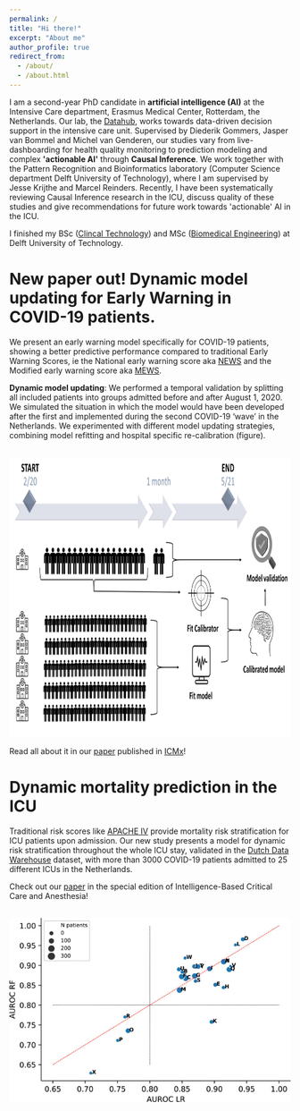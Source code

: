 ```yaml
---
permalink: /
title: "Hi there!"
excerpt: "About me"
author_profile: true
redirect_from: 
  - /about/
  - /about.html
---
```

I am a second-year PhD candidate in <b>artificial intelligence (AI)</b> at the Intensive Care department, Erasmus Medical Center, Rotterdam, the Netherlands. 
Our lab, the [Datahub](https://datahub.health/), works towards data-driven decision support in the intensive care unit. Supervised by Diederik Gommers, Jasper van Bommel and Michel van Genderen, our studies vary from live-dashboarding for health quality monitoring to prediction modeling and complex <b>'actionable AI'</b> through <b>Causal Inference</b>. We work together with the Pattern Recognition and Bioinformatics laboratory (Computer Science department Delft University of Technology), where I am supervised by Jesse Krijthe and Marcel Reinders. Recently, I have been systematically reviewing Causal Inference research in the ICU, discuss quality of these studies and give recommendations for future work towards 'actionable' AI in the ICU.

I finished my BSc ([Clincal Technology](https://www.tudelft.nl/onderwijs/opleidingen/bachelors/kt/bsc-klinische-technologie)) and MSc ([Biomedical Engineering](https://www.tudelft.nl/onderwijs/opleidingen/masters/biomedical-engineering/msc-biomedical-engineering)) at Delft University of Technology.

 

<!-- This is the front page of a website that is powered by the [academicpages template](https://github.com/academicpages/academicpages.github.io) and hosted on GitHub pages. [GitHub pages](https://pages.github.com) is a free service in which websites are built and hosted from code and data stored in a GitHub repository, automatically updating when a new commit is made to the respository. This template was forked from the [Minimal Mistakes Jekyll Theme](https://mmistakes.github.io/minimal-mistakes/) created by Michael Rose, and then extended to support the kinds of content that academics have: publications, talks, teaching, a portfolio, blog posts, and a dynamically-generated CV. You can fork [this repository](https://github.com/academicpages/academicpages.github.io) right now, modify the configuration and markdown files, add your own PDFs and other content, and have your own site for free, with no ads! An older version of this template powers my own personal website at [stuartgeiger.com](http://stuartgeiger.com), which uses [this Github repository](https://github.com/staeiou/staeiou.github.io). -->

New paper out! Dynamic model updating for Early Warning in COVID-19 patients.
======
We present an early warning model specifically for COVID-19 patients, showing a better predictive performance compared to traditional Early Warning Scores, ie the National early warning score aka [NEWS](https://pubmed.ncbi.nlm.nih.gov/23295778/) and the Modified early warning score aka [MEWS](https://pubmed.ncbi.nlm.nih.gov/11588210/).

<b>Dynamic model updating</b>: We performed a temporal validation by splitting all included patients into groups admitted before and after August 1, 2020. We simulated the situation in which the model would have been developed after the first and implemented during the second COVID-19 ‘wave’ in the Netherlands. We experimented with different model updating strategies, combining model refitting and hospital specific re-calibration (figure). 

<br/><img src='/images/model_updating.jpg' width="700" height="500">

Read all about it in our [paper](https://pubmed.ncbi.nlm.nih.gov/35958674/) published in [ICMx](https://icm-experimental.springeropen.com/)!


Dynamic mortality prediction in the ICU
======
Traditional risk scores like [APACHE IV](https://pubmed.ncbi.nlm.nih.gov/16540951/) provide mortality risk stratification for ICU patients upon admission. Our new study presents a model for dynamic risk stratification throughout the whole ICU stay, validated in the [Dutch Data Warehouse](https://ccforum.biomedcentral.com/articles/10.1186/s13054-021-03733-z) dataset, with more than 3000 COVID-19 patients admitted to 25 different ICUs in the Netherlands.

Check out our [paper](https://pubmed.ncbi.nlm.nih.gov/35958674/) in the special edition of Intelligence-Based Critical Care and Anesthesia!

<br/><img src='/images/Dyn_mort_results.jpg'>

<!-- A data-driven personal website
======
Like many other Jekyll-based GitHub Pages templates, academicpages makes you separate the website's content from its form. The content & metadata of your website are in structured markdown files, while various other files constitute the theme, specifying how to transform that content & metadata into HTML pages. You keep these various markdown (.md), YAML (.yml), HTML, and CSS files in a public GitHub repository. Each time you commit and push an update to the repository, the [GitHub pages](https://pages.github.com/) service creates static HTML pages based on these files, which are hosted on GitHub's servers free of charge.

<br/><img src='/images/500x300.png'>

Many of the features of dynamic content management systems (like Wordpress) can be achieved in this fashion, using a fraction of the computational resources and with far less vulnerability to hacking and DDoSing. You can also modify the theme to your heart's content without touching the content of your site. If you get to a point where you've broken something in Jekyll/HTML/CSS beyond repair, your markdown files describing your talks, publications, etc. are safe. You can rollback the changes or even delete the repository and start over -- just be sure to save the markdown files! Finally, you can also write scripts that process the structured data on the site, such as [this one](https://github.com/academicpages/academicpages.github.io/blob/master/talkmap.ipynb) that analyzes metadata in pages about talks to display [a map of every location you've given a talk](https://academicpages.github.io/talkmap.html).

Getting started
======
1. Register a GitHub account if you don't have one and confirm your e-mail (required!)
1. Fork [this repository](https://github.com/academicpages/academicpages.github.io) by clicking the "fork" button in the top right. 
1. Go to the repository's settings (rightmost item in the tabs that start with "Code", should be below "Unwatch"). Rename the repository "[your GitHub username].github.io", which will also be your website's URL.
1. Set site-wide configuration and create content & metadata (see below -- also see [this set of diffs](http://archive.is/3TPas) showing what files were changed to set up [an example site](https://getorg-testacct.github.io) for a user with the username "getorg-testacct")
1. Upload any files (like PDFs, .zip files, etc.) to the files/ directory. They will appear at https://[your GitHub username].github.io/files/example.pdf.  
1. Check status by going to the repository settings, in the "GitHub pages" section

Site-wide configuration
------
The main configuration file for the site is in the base directory in [_config.yml](https://github.com/academicpages/academicpages.github.io/blob/master/_config.yml), which defines the content in the sidebars and other site-wide features. You will need to replace the default variables with ones about yourself and your site's github repository. The configuration file for the top menu is in [_data/navigation.yml](https://github.com/academicpages/academicpages.github.io/blob/master/_data/navigation.yml). For example, if you don't have a portfolio or blog posts, you can remove those items from that navigation.yml file to remove them from the header. 

Create content & metadata
------
For site content, there is one markdown file for each type of content, which are stored in directories like _publications, _talks, _posts, _teaching, or _pages. For example, each talk is a markdown file in the [_talks directory](https://github.com/academicpages/academicpages.github.io/tree/master/_talks). At the top of each markdown file is structured data in YAML about the talk, which the theme will parse to do lots of cool stuff. The same structured data about a talk is used to generate the list of talks on the [Talks page](https://academicpages.github.io/talks), each [individual page](https://academicpages.github.io/talks/2012-03-01-talk-1) for specific talks, the talks section for the [CV page](https://academicpages.github.io/cv), and the [map of places you've given a talk](https://academicpages.github.io/talkmap.html) (if you run this [python file](https://github.com/academicpages/academicpages.github.io/blob/master/talkmap.py) or [Jupyter notebook](https://github.com/academicpages/academicpages.github.io/blob/master/talkmap.ipynb), which creates the HTML for the map based on the contents of the _talks directory).

**Markdown generator**

I have also created [a set of Jupyter notebooks](https://github.com/academicpages/academicpages.github.io/tree/master/markdown_generator
) that converts a CSV containing structured data about talks or presentations into individual markdown files that will be properly formatted for the academicpages template. The sample CSVs in that directory are the ones I used to create my own personal website at stuartgeiger.com. My usual workflow is that I keep a spreadsheet of my publications and talks, then run the code in these notebooks to generate the markdown files, then commit and push them to the GitHub repository.

How to edit your site's GitHub repository
------
Many people use a git client to create files on their local computer and then push them to GitHub's servers. If you are not familiar with git, you can directly edit these configuration and markdown files directly in the github.com interface. Navigate to a file (like [this one](https://github.com/academicpages/academicpages.github.io/blob/master/_talks/2012-03-01-talk-1.md) and click the pencil icon in the top right of the content preview (to the right of the "Raw | Blame | History" buttons). You can delete a file by clicking the trashcan icon to the right of the pencil icon. You can also create new files or upload files by navigating to a directory and clicking the "Create new file" or "Upload files" buttons. 

Example: editing a markdown file for a talk
![Editing a markdown file for a talk](/images/editing-talk.png)

For more info
------
More info about configuring academicpages can be found in [the guide](https://academicpages.github.io/markdown/). The [guides for the Minimal Mistakes theme](https://mmistakes.github.io/minimal-mistakes/docs/configuration/) (which this theme was forked from) might also be helpful. -->
